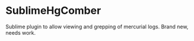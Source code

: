 SublimeHgComber
==================

Sublime plugin to allow viewing and grepping of mercurial logs. Brand new, needs work.
